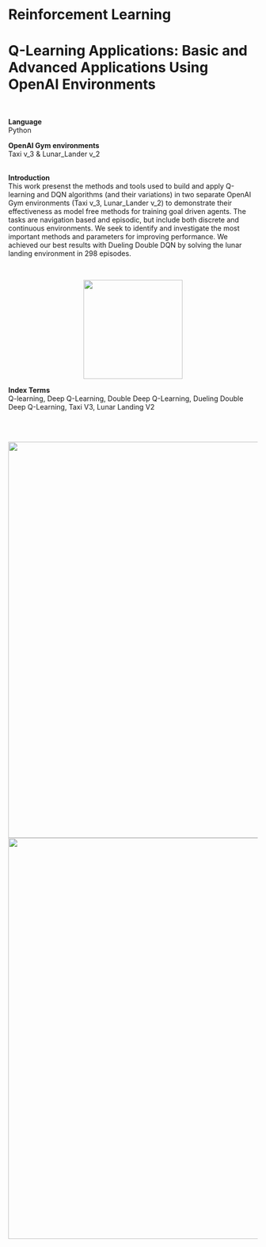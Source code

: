 # Reinforcement Learning
# Q-Learning Applications: Basic and Advanced Applications Using OpenAI Environments
<br>

<b>Language</b> <br>
Python

<b>OpenAI Gym environments</b><br>
 Taxi v_3 & Lunar_Lander v_2

<br>
<b>Introduction</b> <br>
This work presenst the methods and tools used to build and apply Q-learning and DQN algorithms (and their variations)  in two separate OpenAI Gym environments (Taxi v_3, Lunar_Lander v_2) to demonstrate their effectiveness as model free methods for training goal driven agents. The tasks are navigation based and episodic, but include both discrete  and continuous environments. We seek to identify and investigate the most important methods and parameters for improving performance. We achieved our best results with Dueling Double DQN by solving the lunar landing environment in 298 episodes.

<br><center>
<img src="https://github.com/tgalala/Reinforcement-Learning-Q-Learning-Applications/blob/master/images/lunar.png?raw=true" height="200">
</center>

<b>Index Terms</b> <br>
Q-learning, Deep Q-Learning, Double Deep Q-Learning, Dueling Double Deep Q-Learning, Taxi V3, Lunar Landing V2


<br><br>

<img src="https://github.com/tgalala/Reinforcement-Learning-Q-Learning-Applications/blob/master/images/algorithms1.jpg?raw=true" width="800">
<Br>
<img src="https://github.com/tgalala/Reinforcement-Learning-Q-Learning-Applications/blob/master/images/algorithms2.jpg?raw=true" width="810"> 


